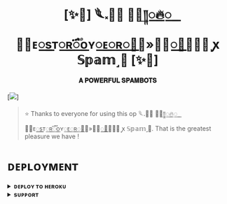 <h1 align="center"><b>[✨🥀] 𓆰𝅃꯭᳚ ⃪♔͢༎꯭🔥꯭𝐃꯭ᴇ꯭꯭sᴛ꯭ʀ꯭֟፝ᴏʏ꯭ᴇ꯭ʀ꯭𝆺𝅥»꯭💸꯭꯭⋆꯭᪳᪳ ꭙ 𝕊𝕡𝕒𝕞˼🫧 [✨🥀]</b></h1>

<h4 align="center"> 𝐀 𝐏𝐎𝐖𝐄𝐑𝐅𝐔𝐋 𝐒𝐏𝐀𝐌𝐁𝐎𝐓𝐒</h4>

[<img src="https://telegra.ph/file/ce3ead5d1c23f1c576d79.jpg"/>]

> ⭐️ Thanks to everyone for using this op 𓆰𝅃꯭᳚ ⃪♔͢༎꯭🔥꯭𝐃꯭ᴇ꯭꯭sᴛ꯭ʀ꯭֟፝ᴏʏ꯭ᴇ꯭ʀ꯭𝆺𝅥»꯭💸꯭꯭⋆꯭᪳᪳ ꭙ 𝕊𝕡𝕒𝕞˼🫧. That is the greatest pleasure we have !


# ᴅᴇᴘʟᴏʏᴍᴇɴᴛ


<details>
<summary><b>ᴅᴇᴘʟᴏʏ ᴛᴏ ʜᴇʀᴏᴋᴜ</b></summary>
<br>

[![Deploy](https://www.herokucdn.com/deploy/button.svg)](https://dashboard.heroku.com/new?template=https://github.com/Gaurav1865/SPAMBOT)

</details>


<details>
<summary><b>sᴜᴘᴘᴏʀᴛ</b></summary>
<br>

<a href="https://t.me/+91wClS9qjIo2ZjRl"><img src="https://img.shields.io/badge/Join-Telegram%20Channel-red.svg?logo=Telegram"></a>

</details>
